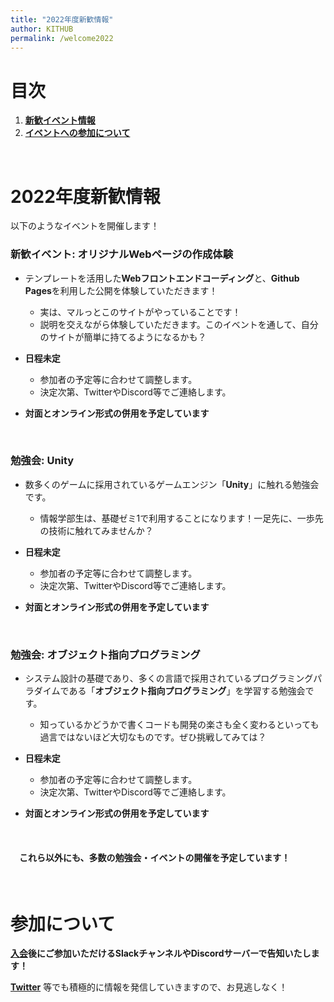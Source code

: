 ```yaml
---
title: "2022年度新歓情報"
author: KITHUB 
permalink: /welcome2022
---
```


# 目次

1. **[新歓イベント情報](#events)**
2. **[イベントへの参加について](#attend)**

<br>

<a id="events"> </a>

# 2022年度新歓情報

以下のようなイベントを開催します！

### 新歓イベント: オリジナルWebページの作成体験

* テンプレートを活用した**Webフロントエンドコーディング**と、**Github Pages**を利用した公開を体験していただきます！
    * 実は、マルっとこのサイトがやっていることです！
    * 説明を交えながら体験していただきます。このイベントを通して、自分のサイトが簡単に持てるようになるかも？


* **日程未定**
    * 参加者の予定等に合わせて調整します。
    * 決定次第、TwitterやDiscord等でご連絡します。


* **対面とオンライン形式の併用を予定しています**

<br>

### 勉強会: Unity

* 数多くのゲームに採用されているゲームエンジン「**Unity**」に触れる勉強会です。
    * 情報学部生は、基礎ゼミ1で利用することになります！一足先に、一歩先の技術に触れてみませんか？


* **日程未定**
    * 参加者の予定等に合わせて調整します。
    * 決定次第、TwitterやDiscord等でご連絡します。


* **対面とオンライン形式の併用を予定しています**

<br>

### 勉強会: オブジェクト指向プログラミング

* システム設計の基礎であり、多くの言語で採用されているプログラミングパラダイムである「**オブジェクト指向プログラミング**」を学習する勉強会です。
    * 知っているかどうかで書くコードも開発の楽さも全く変わるといっても過言ではないほど大切なものです。ぜひ挑戦してみては？


* **日程未定**
    * 参加者の予定等に合わせて調整します。
    * 決定次第、TwitterやDiscord等でご連絡します。


* **対面とオンライン形式の併用を予定しています**

<br>

#### 　これら以外にも、多数の勉強会・イベントの開催を予定しています！

<br>

<a id="attend"> </a>

# 参加について

**[入会](/#join)後にご参加いただけるSlackチャンネルやDiscordサーバーで告知いたします！**

**[Twitter](https://twitter.com/KITHUBp)** 等でも積極的に情報を発信していきますので、お見逃しなく！